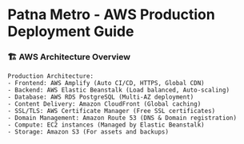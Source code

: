 <h1>Patna Metro - AWS Production Deployment Guide</h1>

<h3>🏗️ AWS Architecture Overview</h3>

```
Production Architecture:
- Frontend: AWS Amplify (Auto CI/CD, HTTPS, Global CDN)
- Backend: AWS Elastic Beanstalk (Load balanced, Auto-scaling)
- Database: AWS RDS PostgreSQL (Multi-AZ deployment)
- Content Delivery: Amazon CloudFront (Global caching)
- SSL/TLS: AWS Certificate Manager (Free SSL certificates)
- Domain Management: Amazon Route 53 (DNS & Domain registration)
- Compute: EC2 instances (Managed by Elastic Beanstalk)
- Storage: Amazon S3 (For assets and backups)
```
